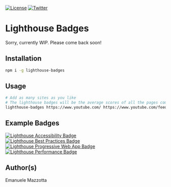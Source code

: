 [![License](http://img.shields.io/:license-mit-blue.svg?style=flat)](https://emanuelemazzotta.com/mit-license) 
[![Twitter](https://img.shields.io/badge/Twitter-emazzotta-00aced.svg?style=flat)](https://twitter.com/emazzotta)

# Lighthouse Badges

Sorry, currently WIP. Please come back soon!

## Installation

```bash
npm i -g lighthouse-badges
```

## Usage

```bash
# Add as many sites as you like
# The lighthouse badges will be the average scores of all the pages combined
lighthouse-badges https://www.youtube.com/ https://www.youtube.com/feed/trending
```

## Example Badges

[![Lighthouse Accessibility Badge](https://rawgit.com/emazzotta/lighthouse-badges/master/assets/examples/Lighthouse_Accessibility.svg)](https://github.com/emazzotta/lighthouse-badges)  
[![Lighthouse Best Practices Badge](https://rawgit.com/emazzotta/lighthouse-badges/master/assets/examples/Lighthouse_Best_Practices.svg)](https://github.com/emazzotta/lighthouse-badges)  
[![Lighthouse Progressive Web App Badge](https://rawgit.com/emazzotta/lighthouse-badges/master/assets/examples/Lighthouse_Progressive_Web_App.svg)](https://github.com/emazzotta/lighthouse-badges)  
[![Lighthouse Performance Badge](https://rawgit.com/emazzotta/lighthouse-badges/master/assets/examples/Lighthouse_Performance.svg)](https://github.com/emazzotta/lighthouse-badges)  

## Author(s)

Emanuele Mazzotta

